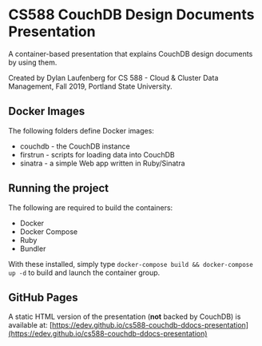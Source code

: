 # CS588 CouchDB Design Documents Presentation
A container-based presentation that explains CouchDB design documents by using them. 

Created by Dylan Laufenberg for CS 588 - Cloud &amp; Cluster Data Management, Fall 2019, Portland State University.

## Docker Images

The following folders define Docker images:

* couchdb - the CouchDB instance
* firstrun - scripts for loading data into CouchDB
* sinatra - a simple Web app written in Ruby/Sinatra

## Running the project

The following are required to build the containers:

* Docker
* Docker Compose
* Ruby
* Bundler

With these installed, simply type `docker-compose build && docker-compose up -d` to build and launch the container group.

## GitHub Pages

A static HTML version of the presentation (**not** backed by CouchDB) is available at: [https://edev.github.io/cs588-couchdb-ddocs-presentation](https://edev.github.io/cs588-couchdb-ddocs-presentation)

